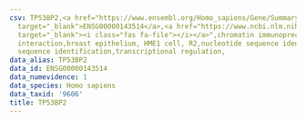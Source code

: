 ```yaml
---
csv: TP53BP2,<a href="https://www.ensembl.org/Homo_sapiens/Gene/Summary?db=core;g=ENSG00000143514"
  target="_blank">ENSG00000143514</a>,<a href="https://www.ncbi.nlm.nih.gov/pubmed/22863008"
  target="_blank"><i class="fas fa-file"></i></a>",chromatin immunoprecipitation assay,direct
  interaction,breast epithelium, HME1 cell, R2,nucleotide sequence identification,nucleotide
  sequence identification,transcriptional regulation,
data_alias: TP53BP2
data_id: ENSG00000143514
data_numevidence: 1
data_species: Homo sapiens
data_taxid: '9606'
title: TP53BP2
---
```

